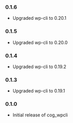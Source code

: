 ### 0.1.6

- Upgraded wp-cli to 0.20.1

### 0.1.5

- Upgraded wp-cli to 0.20.0

### 0.1.4

- Upgraded wp-cli to 0.19.2

### 0.1.3

- Upgraded wp-cli to 0.19.1

### 0.1.0

- Initial release of cog_wpcli
